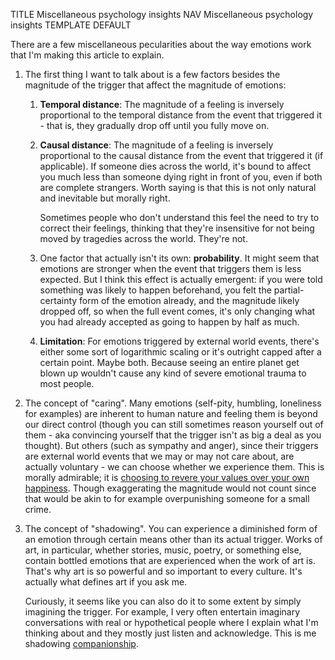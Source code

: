 TITLE Miscellaneous psychology insights
NAV Miscellaneous psychology insights
TEMPLATE DEFAULT

There are a few miscellaneous pecularities about the way emotions work that I'm making this article to explain.

1. The first thing I want to talk about is a few factors besides the magnitude of the trigger that affect the magnitude of emotions:

	1. **Temporal distance**: The magnitude of a feeling is inversely proportional to the temporal distance from the event that triggered it - that is, they gradually drop off until you fully move on.

	2. **Causal distance**: The magnitude of a feeling is inversely proportional to the causal distance from the event that triggered it (if applicable). If someone dies across the world, it's bound to affect you much less than someone dying right in front of you, even if both are complete strangers. Worth saying is that this is not only natural and inevitable but morally right.

		Sometimes people who don't understand this feel the need to try to correct their feelings, thinking that they're insensitive for not being moved by tragedies across the world. They're not.

	3. One factor that actually isn't its own: **probability**. It might seem that emotions are stronger when the event that triggers them is less expected. But I think this effect is actually emergent: if you were told something was likely to happen beforehand, you felt the partial-certainty form of the emotion already, and the magnitude likely dropped off, so when the full event comes, it's only changing what you had already accepted as going to happen by half as much.

	4. **Limitation**: For emotions triggered by external world events, there's either some sort of logarithmic scaling or it's outright capped after a certain point. Maybe both. Because seeing an entire planet get blown up wouldn't cause any kind of severe emotional trauma to most people.

2. The concept of "caring". Many emotions (self-pity, humbling, loneliness for examples) are inherent to human nature and feeling them is beyond our direct control (though you can still sometimes reason yourself out of them - aka convincing yourself that the trigger isn't as big a deal as you thought). But others (such as sympathy and anger), since their triggers are external world events that we may or may not care about, are actually voluntary - we can choose whether we experience them. This is morally admirable; it is [choosing to revere your values over your own happiness](impurity). Though exaggerating the magnitude would not count since that would be akin to for example overpunishing someone for a small crime.

3. The concept of "shadowing". You can experience a diminished form of an emotion through certain means other than its actual trigger. Works of art, in particular, whether stories, music, poetry, or something else, contain bottled emotions that are experienced when the work of art is. That's why art is so powerful and so important to every culture. It's actually what defines art if you ask me.

	Curiously, it seems like you can also do it to some extent by simply imagining the trigger. For example, I very often entertain imaginary conversations with real or hypothetical people where I explain what I'm thinking about and they mostly just listen and acknowledge. This is me shadowing [companionship](emotions).

